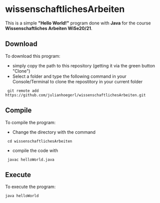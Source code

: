 # wissenschaftlichesArbeiten

This is a simple **"Hello World!"** program done with **Java** for the course **Wissenschaftliches Arbeiten WiSe20/21**.

## Download

To download this program:
  - simply copy the path to this repository (getting it via the green button "Clone")
  - Select a folder and type the following command in your Console/Terminal to clone the repostitory in your current folder
  ```console
   git remote add https://github.com/julianhoegerl/wissenschaftlichesArbeiten.git
  ``` 
  
## Compile

To compile the program:
  - Change the directory with the command 
  ```console
   cd wissenschaftlichesArbeiten
  ``` 
  - compile the code with 
  ```console
   javac helloWorld.java
  ``` 
  
## Execute

To execute the program:
  
```console
java helloWorld
```
